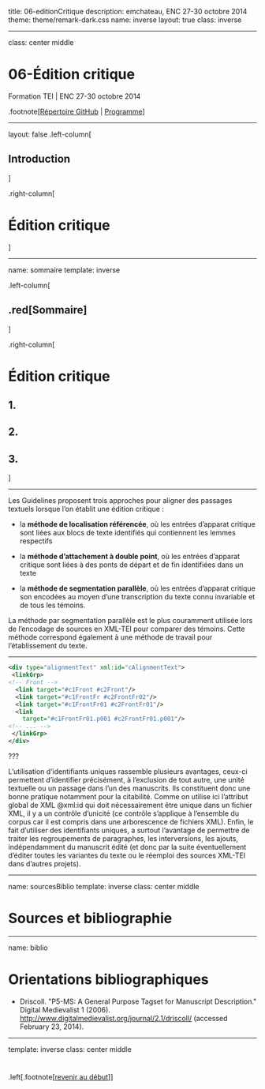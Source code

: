 title: 06-editionCritique
description: emchateau, ENC 27-30 octobre 2014
theme: theme/remark-dark.css
name: inverse
layout: true
class: inverse

---

class: center middle

# 06-Édition critique
Formation TEI | ENC 27-30 octobre 2014

.footnote[[Répertoire GitHub](https://github.com/emchateau/formEnc2014-10) | [Programme](00-programme.html)]

---

layout: false
.left-column[
  ## Introduction
]

.right-column[
# Édition critique

]

---

name: sommaire
template: inverse

.left-column[
##  .red[Sommaire]
]

.right-column[
# Édition critique

## 1.

## 2.

## 3.
]

---

Les Guidelines proposent trois approches pour aligner des passages textuels lorsque l’on établit une édition critique :

- la **méthode de localisation référencée**,	où les entrées d’apparat critique sont liées aux blocs de texte identifiés qui contiennent les lemmes respectifs

- la **méthode d’attachement à double point**,	où les entrées d’apparat critique sont liées à des ponts de départ et de fin identifiées dans un texte

- la **méthode de segmentation parallèle**,	où les entrées d’apparat critique son encodées au moyen d’une transcription du texte connu invariable et de tous les témoins.

La méthode par segmentation parallèle est le plus couramment utilisée lors de l’encodage de sources en XML-TEI pour comparer des témoins. Cette méthode correspond également à une méthode de travail pour l’établissement du texte.

---

```xml
<div type="alignmentText" xml:id="cAlignmentText">
 <linkGrp>
<!-- Front -->
  <link target="#c1Front #c2Front"/>
  <link target="#c1FrontFr #c2FrontFr02"/>
  <link target="#c1FrontFr01 #c2FrontFr01"/>
  <link
    target="#c1FrontFr01.p001 #c2FrontFr01.p001"/>
<!-- ... -->
 </linkGrp>
</div>
```

???

L’utilisation d’identifiants uniques rassemble plusieurs avantages, ceux-ci permettent d’identifier précisément, à l’exclusion de tout autre, une unité textuelle ou un passage dans l’un des manuscrits. Ils constituent donc une bonne pratique notamment pour la citabilité. Comme on utilise ici l’attribut global de XML @xml:id qui doit nécessairement être unique dans un fichier XML, il y a un contrôle d’unicité (ce contrôle s’applique à l’ensemble du corpus car il est compris dans une arborescence de fichiers XML). Enfin, le fait d’utiliser des identifiants uniques, a surtout l’avantage de permettre de traiter les regroupements de paragraphes, les interversions, les ajouts, indépendamment du manuscrit édité (et donc par la suite éventuellement d’éditer toutes les variantes du texte ou le réemploi des sources XML-TEI dans d’autres projets).

---

name: sourcesBiblio
template: inverse
class: center middle

# Sources et bibliographie

---

name: biblio

# Orientations bibliographiques

- Driscoll. "P5-MS: A General Purpose Tagset for Manuscript Description." Digital Medievalist 1 (2006). http://www.digitalmedievalist.org/journal/2.1/driscoll/ (accessed February 23, 2014).

---

template: inverse
class: center middle

#

.left[.footnote[[revenir au début](#index)]]
